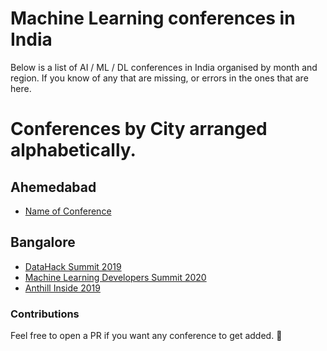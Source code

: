 # Machine Learning conferences in India
Below is a list of AI / ML / DL conferences in India organised by month and region. If you know of any that are missing, or errors in the ones that are here.

# Conferences by City arranged alphabetically.

## Ahemedabad
- [Name of Conference](http://linktoconferencewebsite.com/)

## Bangalore
- [DataHack Summit 2019](https://datahack.analyticsvidhya.com/contest/datahack-summit-2019/)
- [Machine Learning Developers Summit 2020](https://www.mlds.analyticsindiasummit.com/)
- [Anthill Inside 2019](https://hasgeek.com/anthillinside/2019/)




### Contributions

Feel free to open a PR if you want any conference to get added. :tada:




